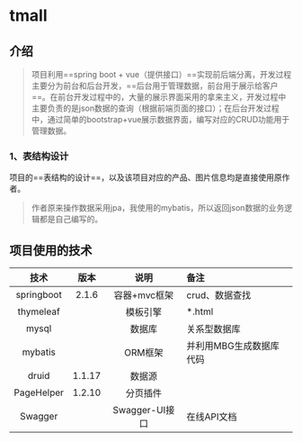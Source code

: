 # tmall

## 介绍

> 项目利用==spring boot + vue（提供接口）==实现前后端分离，开发过程主要分为前台和后台开发，==后台用于管理数据，前台用于展示给客户==。在前台开发过程中的，大量的展示界面采用的拿来主义，开发过程中主要负责的是json数据的查询（根据前端页面的接口）；在后台开发过程中，通过简单的bootstrap+vue展示数据界面，编写对应的CRUD功能用于管理数据。

### 1、表结构设计

项目的==表结构的设计==，以及该项目对应的产品、图片信息均是直接使用原作者。



> 作者原来操作数据采用jpa，我使用的mybatis，所以返回json数据的业务逻辑都是自己编写的。
>

## 项目使用的技术

|    技术    |  版本  |      说明      | 备注                    |
| :--------: | :----: | :------------: | :---------------------- |
| springboot | 2.1.6  |  容器+mvc框架  | crud、数据查找          |
| thymeleaf  |        |    模板引擎    | *.html                  |
|   mysql    |        |     数据库     | 关系型数据库            |
|  mybatis   |        |    ORM框架     | 并利用MBG生成数据库代码 |
|   druid    | 1.1.17 |     数据源     |                         |
| PageHelper | 1.2.10 |    分页插件    |                         |
|  Swagger   |        | Swagger-UI接口 | 在线API文档             |
